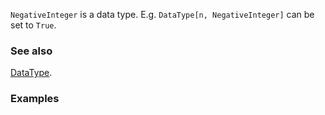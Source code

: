`NegativeInteger` is a data type. E.g. `DataType[n, NegativeInteger]` can be set to `True`.

### See also

[DataType](DataType).

### Examples